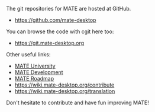 <!--
.. link:
.. description:
.. tags: Development
.. date: 2011-12-05 12:00:30
.. title: Development
.. slug: development
-->

The git repositories for MATE are hosted at GitHub.

  * <https://github.com/mate-desktop>

You can browse the code with cgit here too:

  * <https://git.mate-desktop.org>

 Other useful links:

  * [MATE University](/blog/2013-03-12-mate-university/)
  * [MATE Development](https://wiki.mate-desktop.org/dev-doc)
  * [MATE Roadmap](https://wiki.mate-desktop.org/roadmap)
  * <https://wiki.mate-desktop.org/contribute>
  * <https://wiki.mate-desktop.org/translation>
  
Don't hesitate to contribute and have fun improving MATE!
